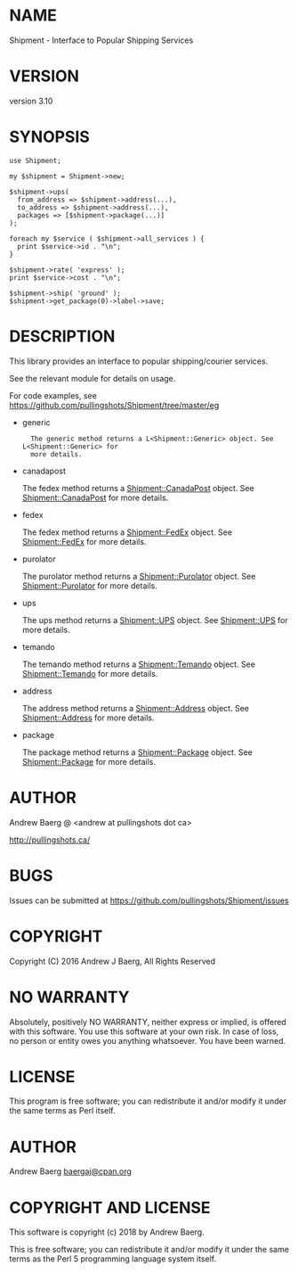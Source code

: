 # NAME

Shipment - Interface to Popular Shipping Services

# VERSION

version 3.10

# SYNOPSIS

    use Shipment;

    my $shipment = Shipment->new;
       
    $shipment->ups(
      from_address => $shipment->address(...),
      to_address => $shipment->address(...),
      packages => [$shipment->package(...)]
    );

    foreach my $service ( $shipment->all_services ) {
      print $service->id . "\n";
    }

    $shipment->rate( 'express' );
    print $service->cost . "\n";

    $shipment->ship( 'ground' );
    $shipment->get_package(0)->label->save;

# DESCRIPTION

This library provides an interface to popular shipping/courier services.

See the relevant module for details on usage.

For code examples, see https://github.com/pullingshots/Shipment/tree/master/eg

- generic

        The generic method returns a L<Shipment::Generic> object. See L<Shipment::Generic> for
        more details.

- canadapost

    The fedex method returns a [Shipment::CanadaPost](https://metacpan.org/pod/Shipment%3A%3ACanadaPost) object. See [Shipment::CanadaPost](https://metacpan.org/pod/Shipment%3A%3ACanadaPost) for more details.

- fedex

    The fedex method returns a [Shipment::FedEx](https://metacpan.org/pod/Shipment%3A%3AFedEx) object. See [Shipment::FedEx](https://metacpan.org/pod/Shipment%3A%3AFedEx) for more details.

- purolator

    The purolator method returns a [Shipment::Purolator](https://metacpan.org/pod/Shipment%3A%3APurolator) object. See [Shipment::Purolator](https://metacpan.org/pod/Shipment%3A%3APurolator) for more details.

- ups

    The ups method returns a [Shipment::UPS](https://metacpan.org/pod/Shipment%3A%3AUPS) object. See [Shipment::UPS](https://metacpan.org/pod/Shipment%3A%3AUPS) for more details.

- temando

    The temando method returns a [Shipment::Temando](https://metacpan.org/pod/Shipment%3A%3ATemando) object. See [Shipment::Temando](https://metacpan.org/pod/Shipment%3A%3ATemando) for more details.

- address

    The address method returns a [Shipment::Address](https://metacpan.org/pod/Shipment%3A%3AAddress) object. See [Shipment::Address](https://metacpan.org/pod/Shipment%3A%3AAddress) for more details.

- package

    The package method returns a [Shipment::Package](https://metacpan.org/pod/Shipment%3A%3APackage) object. See [Shipment::Package](https://metacpan.org/pod/Shipment%3A%3APackage) for more details.

# AUTHOR

Andrew Baerg @ &lt;andrew at pullingshots dot ca>

http://pullingshots.ca/

# BUGS

Issues can be submitted at https://github.com/pullingshots/Shipment/issues

# COPYRIGHT

Copyright (C) 2016 Andrew J Baerg, All Rights Reserved

# NO WARRANTY

Absolutely, positively NO WARRANTY, neither express or implied, is
offered with this software.  You use this software at your own risk.  In
case of loss, no person or entity owes you anything whatsoever.  You
have been warned.

# LICENSE

This program is free software; you can redistribute it and/or modify it
under the same terms as Perl itself.

# AUTHOR

Andrew Baerg <baergaj@cpan.org>

# COPYRIGHT AND LICENSE

This software is copyright (c) 2018 by Andrew Baerg.

This is free software; you can redistribute it and/or modify it under
the same terms as the Perl 5 programming language system itself.
